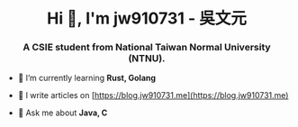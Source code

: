 <h1 align="center">Hi 👋, I'm jw910731 - 吳文元</h1>
<h3 align="center">A CSIE student from National Taiwan Normal University (NTNU).</h3>

- 🌱 I’m currently learning **Rust, Golang**

- 📝 I write articles on [https://blog.jw910731.me](https://blog.jw910731.me)

- 💬 Ask me about **Java, C**
